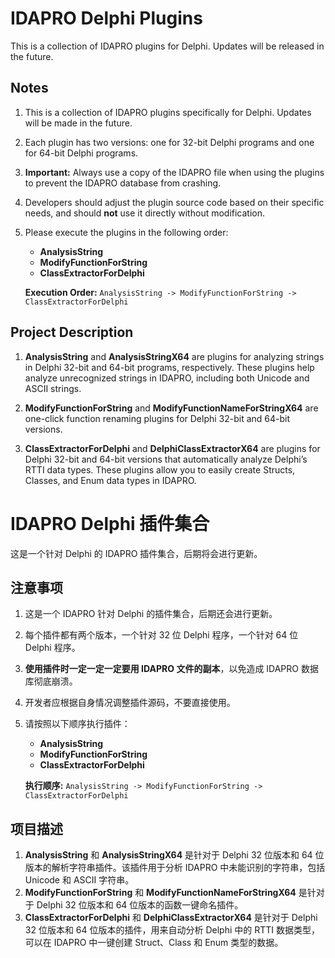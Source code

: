 # IDAPRO Delphi Plugins

This is a collection of IDAPRO plugins for Delphi. Updates will be released in the future.

## Notes

1. This is a collection of IDAPRO plugins specifically for Delphi. Updates will be made in the future.
2. Each plugin has two versions: one for 32-bit Delphi programs and one for 64-bit Delphi programs.
3. **Important:** Always use a copy of the IDAPRO file when using the plugins to prevent the IDAPRO database from crashing.
4. Developers should adjust the plugin source code based on their specific needs, and should **not** use it directly without modification.
5. Please execute the plugins in the following order:
   - **AnalysisString**
   - **ModifyFunctionForString**
   - **ClassExtractorForDelphi**

   **Execution Order:** `AnalysisString -> ModifyFunctionForString -> ClassExtractorForDelphi`

## Project Description

1. **AnalysisString** and **AnalysisStringX64** are plugins for analyzing strings in Delphi 32-bit and 64-bit programs, respectively. These plugins help analyze unrecognized strings in IDAPRO, including both Unicode and ASCII strings.
   
2. **ModifyFunctionForString** and **ModifyFunctionNameForStringX64** are one-click function renaming plugins for Delphi 32-bit and 64-bit versions.
   
3. **ClassExtractorForDelphi** and **DelphiClassExtractorX64** are plugins for Delphi 32-bit and 64-bit versions that automatically analyze Delphi’s RTTI data types. These plugins allow you to easily create Structs, Classes, and Enum data types in IDAPRO.

# IDAPRO Delphi 插件集合

这是一个针对 Delphi 的 IDAPRO 插件集合，后期将会进行更新。

## 注意事项

1. 这是一个 IDAPRO 针对 Delphi 的插件集合，后期还会进行更新。
2. 每个插件都有两个版本，一个针对 32 位 Delphi 程序，一个针对 64 位 Delphi 程序。
3. **使用插件时一定一定一定要用 IDAPRO 文件的副本**，以免造成 IDAPRO 数据库彻底崩溃。
4. 开发者应根据自身情况调整插件源码，不要直接使用。
5. 请按照以下顺序执行插件：
   - **AnalysisString**
   - **ModifyFunctionForString**
   - **ClassExtractorForDelphi**

   **执行顺序:** `AnalysisString -> ModifyFunctionForString -> ClassExtractorForDelphi`

## 项目描述

1. **AnalysisString** 和 **AnalysisStringX64** 是针对于 Delphi 32 位版本和 64 位版本的解析字符串插件。该插件用于分析 IDAPRO 中未能识别的字符串，包括 Unicode 和 ASCII 字符串。
2. **ModifyFunctionForString** 和 **ModifyFunctionNameForStringX64** 是针对于 Delphi 32 位版本和 64 位版本的函数一键命名插件。
3. **ClassExtractorForDelphi** 和 **DelphiClassExtractorX64** 是针对于 Delphi 32 位版本和 64 位版本的插件，用来自动分析 Delphi 中的 RTTI 数据类型，可以在 IDAPRO 中一键创建 Struct、Class 和 Enum 类型的数据。
